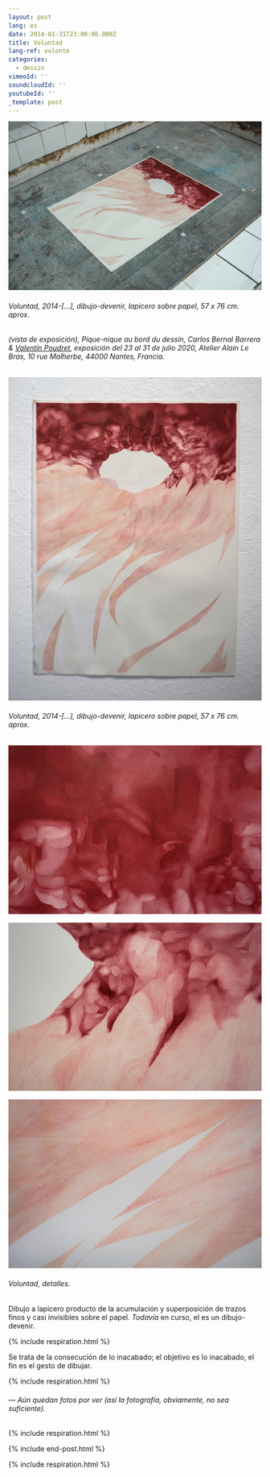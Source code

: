 ```yaml
---
layout: post
lang: es
date: 2014-01-31T23:00:00.000Z
title: Voluntad
lang-ref: volonte
categories:
  - dessin
vimeoId: ''
soundcloudId: ''
youtubeId: ''
_template: post
---
```





![](/imgs/dsc_2386_-1-up.jpg)

###### _Voluntad_, 2014-\[...\], dibujo-devenir, lapicero sobre papel, 57 x 76 cm. aprox.

###### (vista de exposición), _Pique-nique au bord du dessin_, Carlos Bernal Barrera & [Valentin Poudret](http://www.valentin-poudret.com), exposición del 23 al 31 de julio 2020, Atelier Alain Le Bras, 10 rue Malherbe, 44000 Nantes, Francia.

![](/imgs/dsc_2513_-2-up.jpg)

###### _Voluntad_, 2014-\[...\], dibujo-devenir, lapicero sobre papel, 57 x 76 cm. aprox.

![](/imgs/dsc_2517_-3-up.jpg)

![](/imgs/dsc_2518_-4-up.jpg)

![](/imgs/dsc_2519_-5-up.jpg)

###### _Voluntad_, detalles.

Dibujo a lapicero producto de la acumulación y superposición de trazos finos y casi invisibles sobre el papel. _Todavía_ en curso, el es un dibujo-devenir.

{% include respiration.html %}

Se trata de la consecución de lo inacabado; el objetivo es lo inacabado, el fin es el gesto de dibujar.

{% include respiration.html %}

###### — _Aún quedan fotos por ver (así la fotografía, obviamente, no sea suficiente)._

{% include respiration.html %}

{% include end-post.html %}

{% include respiration.html %}
